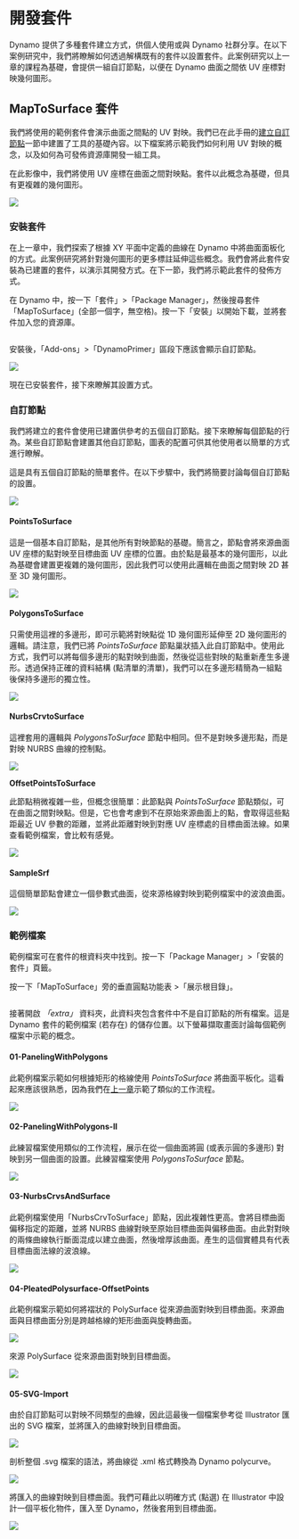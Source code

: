 # 開發套件

Dynamo 提供了多種套件建立方式，供個人使用或與 Dynamo 社群分享。在以下案例研究中，我們將瞭解如何透過解構既有的套件以設置套件。此案例研究以上一章的課程為基礎，會提供一組自訂節點，以便在 Dynamo 曲面之間依 UV 座標對映幾何圖形。

## MapToSurface 套件

我們將使用的範例套件會演示曲面之間點的 UV 對映。我們已在此手冊的[建立自訂節點](../6-1\_custom-nodes/2-creating.md)一節中建置了工具的基礎內容。以下檔案將示範我們如何利用 UV 對映的概念，以及如何為可發佈資源庫開發一組工具。

在此影像中，我們將使用 UV 座標在曲面之間對映點。套件以此概念為基礎，但具有更複雜的幾何圖形。

![](../images/6-2/3/uvMap.jpg)

### 安裝套件

在上一章中，我們探索了根據 XY 平面中定義的曲線在 Dynamo 中將曲面面板化的方式。此案例研究將針對幾何圖形的更多標註延伸這些概念。我們會將此套件安裝為已建置的套件，以演示其開發方式。在下一節，我們將示範此套件的發佈方式。

在 Dynamo 中，按一下「套件」>「Package Manager」，然後搜尋套件「MapToSurface」(全部一個字，無空格)。按一下「安裝」以開始下載，並將套件加入您的資源庫。

<figure><img src="../../.gitbook/assets/map-to-surface-install.png" alt=""><figcaption></figcaption></figure>

安裝後，「Add-ons」>「DynamoPrimer」區段下應該會顯示自訂節點。

![](<../images/6-2/3/develop package - install package 02 (1) (2) (2).jpg>)

現在已安裝套件，接下來瞭解其設置方式。

### 自訂節點

我們將建立的套件會使用已建置供參考的五個自訂節點。接下來瞭解每個節點的行為。某些自訂節點會建置其他自訂節點，圖表的配置可供其他使用者以簡單的方式進行瞭解。

這是具有五個自訂節點的簡單套件。在以下步驟中，我們將簡要討論每個自訂節點的設置。

![](<../images/6-2/3/develop package - custom nodes 01 (1) (1) (1).jpg>)

#### **PointsToSurface**

這是一個基本自訂節點，是其他所有對映節點的基礎。簡言之，節點會將來源曲面 UV 座標的點對映至目標曲面 UV 座標的位置。由於點是最基本的幾何圖形，以此為基礎會建置更複雜的幾何圖形，因此我們可以使用此邏輯在曲面之間對映 2D 甚至 3D 幾何圖形。

![](../images/6-2/3/developpackage-pointToSurface.jpg)

#### **PolygonsToSurface**

只需使用這裡的多邊形，即可示範將對映點從 1D 幾何圖形延伸至 2D 幾何圖形的邏輯。請注意，我們已將 _PointsToSurface_ 節點巢狀插入此自訂節點中。使用此方式，我們可以將每個多邊形的點對映到曲面，然後從這些對映的點重新產生多邊形。透過保持正確的資料結構 (點清單的清單)，我們可以在多邊形精簡為一組點後保持多邊形的獨立性。

![](../images/6-2/3/developpackage-polygonsToSurface.jpg)

#### **NurbsCrvtoSurface**

這裡套用的邏輯與 _PolygonsToSurface_ 節點中相同。但不是對映多邊形點，而是對映 NURBS 曲線的控制點。

![](../images/6-2/3/developpackage-nurbsCrvtoSurface.jpg)

**OffsetPointsToSurface**

此節點稍微複雜一些，但概念很簡單：此節點與 _PointsToSurface_ 節點類似，可在曲面之間對映點。但是，它也會考慮到不在原始來源曲面上的點，會取得這些點距最近 UV 參數的距離，並將此距離對映到對應 UV 座標處的目標曲面法線。如果查看範例檔案，會比較有感覺。

![](../images/6-2/3/developpackage-OffsetPointsToSurface.jpg)

#### **SampleSrf**

這個簡單節點會建立一個參數式曲面，從來源格線對映到範例檔案中的波浪曲面。

![](../images/6-2/3/developpackage-sampleSrf.jpg)

### 範例檔案

範例檔案可在套件的根資料夾中找到。按一下「Package Manager」>「安裝的套件」頁籤。

按一下「MapToSurface」旁的垂直圓點功能表 >「展示根目錄」。

<figure><img src="../../.gitbook/assets/show-root-directory.png" alt=""><figcaption></figcaption></figure>

接著開啟 _「extra」_ 資料夾，此資料夾包含套件中不是自訂節點的所有檔案。這是 Dynamo 套件的範例檔案 (若存在) 的儲存位置。以下螢幕擷取畫面討論每個範例檔案中示範的概念。

#### **01-PanelingWithPolygons**

此範例檔案示範如何根據矩形的格線使用 _PointsToSurface_ 將曲面平板化。這看起來應該很熟悉，因為我們在[上一章](../6-1\_custom-nodes/2-creating.md)示範了類似的工作流程。

![](../images/6-2/3/developpackage-samplefile01.jpg)

#### **02-PanelingWithPolygons-II**

此練習檔案使用類似的工作流程，展示在從一個曲面將圓 (或表示圓的多邊形) 對映到另一個曲面的設置。此練習檔案使用 _PolygonsToSurface_ 節點。

![](../images/6-2/3/developpackage-samplefile02.jpg)

#### **03-NurbsCrvsAndSurface**

此範例檔案使用「NurbsCrvToSurface」節點，因此複雜性更高。會將目標曲面偏移指定的距離，並將 NURBS 曲線對映至原始目標曲面與偏移曲面。由此對對映的兩條曲線執行斷面混成以建立曲面，然後增厚該曲面。產生的這個實體具有代表目標曲面法線的波浪線。

![](../images/6-2/3/developpackage-samplefile03.jpg)

#### **04-PleatedPolysurface-OffsetPoints**

此範例檔案示範如何將褶狀的 PolySurface 從來源曲面對映到目標曲面。來源曲面與目標曲面分別是跨越格線的矩形曲面與旋轉曲面。

![](../images/6-2/3/developpackage-samplefile04a.jpg)

來源 PolySurface 從來源曲面對映到目標曲面。

![](../images/6-2/3/developpackage-samplefile04b.jpg)

#### **05-SVG-Import**

由於自訂節點可以對映不同類型的曲線，因此這最後一個檔案參考從 Illustrator 匯出的 SVG 檔案，並將匯入的曲線對映到目標曲面。

![](../images/6-2/3/developpackage-samplefile05a.jpg)

剖析整個 .svg 檔案的語法，將曲線從 .xml 格式轉換為 Dynamo polycurve。

![](../images/6-2/3/developpackage-samplefile05b.jpg)

將匯入的曲線對映到目標曲面。我們可藉此以明確方式 (點選) 在 Illustrator 中設計一個平板化物件，匯入至 Dynamo，然後套用到目標曲面。

![](../images/6-2/3/developpackage-samplefile05c.jpg)
